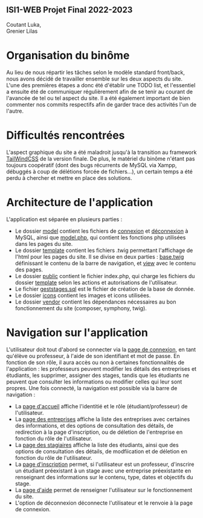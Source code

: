 ## ISI1-WEB Projet Final 2022-2023
Coutant Luka,  
Grenier Lilas

# Organisation du binôme 

Au lieu de nous répartir les tâches selon le modèle standard front/back, nous avons décidé de travailler ensemble sur les deux aspects du site. L'une des premières étapes a donc été d'établir une TODO list, et l'essentiel a ensuite été de communiquer régulièrement afin de se tenir au courant de l'avancée de tel ou tel aspect du site. Il a été également important de bien commenter nos commits respectifs afin de garder trace des activités l'un de l'autre.

# Difficultés rencontrées

L'aspect graphique du site a été maladroit jusqu'à la transition au framework [TailWindCSS](https://tailwindcss.com/) de la version finale. De plus, le matériel du binôme n'étant pas toujours coopératif (dont des bugs récurrents de MySQL via Xampp, débuggés à coup de délétions forcée de fichiers...), un certain temps a été perdu à chercher et mettre en place des solutions.

# Architecture de l'application

L'application est séparée en plusieurs parties :  
- Le dossier [model](model) contient les fichiers de [connexion](model\connect.php) et [déconnexion](model\close.php) à MySQL, ainsi que [model.php](model\model.php), qui contient les fonctions php utilisées dans les pages du site.  
- Le dossier [template](template) contient les fichiers .twig permettant l'affichage de l'html pour les pages du site. Il se divise en deux parties : [base.twig](template\base.twig) définissant le contenu de la barre de navigation, et [view](template\view) avec le contenu des pages.  
- Le dossier [public](public) contient le fichier index.php, qui charge les fichiers du dossier [template](template) selon les actions et autorisations de l'utilisateur.  
- Le fichier [geststages.sql](geststages.sql) est le fichier de création de la base de donnée.  
- Le dossier [icons](icons) contient les images et icons utilisées.  
- Le dossier [vendor](vendor) contient les dépendances nécessaires au bon fonctionnement du site (composer, symphony, twig).  

# Navigation sur l'application
L'utilisateur doit tout d'abord se connecter via la [page de connexion](template\view\connexion.twig), en tant qu'élève ou professeur, à l'aide de son identifiant et mot de passe. En fonction de son rôle, il aura accès ou non à certaines fonctionnalités de l'application : les professeurs peuvent modifier les détails des entreprises et étudiants, les supprimer, assigner des stages, tandis que les étudiants ne peuvent que consulter les informations ou modifier celles qui leur sont propres. Une fois connecté, la navigation est possible via la barre de navigation :  
- La [page d'accueil](template\view\accueil.twig) affiche l'identitié et le rôle (étudiant/professeur) de l'utilisateur.  
- La [page des entreprises](template\view\entreprise.twig) affiche la liste des entreprises avec certaines des informations, et des options de consultation des détails, de redirection à la page d'inscription, ou de déletion de l'entreprise en fonction du rôle de l'utilisateur.  
- La [page des stagiaires](template\view\stagiaire.twig) affiche la liste des étudiants, ainsi que des options de consultation des détails, de modfiication et de déletion en fonction du rôle de l'utilisateur.  
- La [page d'inscription](template\view\inscription.twig) permet, si l'utilisateur est un professeur, d'inscrire un étudiant préexistant à un stage avec une entreprise préexistante en renseignant des informations sur le contenu, type, dates et objectifs du stage.  
- La [page d'aide](template\view\aide.twig) permet de renseigner l'utilisateur sur le fonctionnement du site.  
- L'option de déconnexion déconnecte l'utilisateur et le renvoie à la page de connexion.  